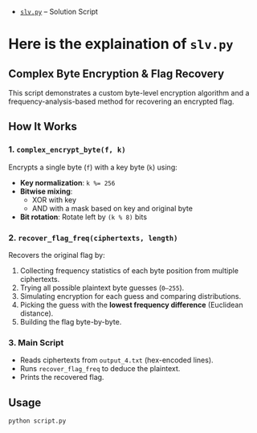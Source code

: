 - [`slv.py`](./slv.py) – Solution Script

# Here is the explaination of `slv.py`

## Complex Byte Encryption & Flag Recovery

This script demonstrates a custom byte-level encryption algorithm and a frequency-analysis-based method for recovering an encrypted flag.

## How It Works

### 1. `complex_encrypt_byte(f, k)`
Encrypts a single byte (`f`) with a key byte (`k`) using:
- **Key normalization**: `k %= 256`
- **Bitwise mixing**:
  - XOR with key
  - AND with a mask based on key and original byte
- **Bit rotation**: Rotate left by `(k % 8)` bits

### 2. `recover_flag_freq(ciphertexts, length)`
Recovers the original flag by:
1. Collecting frequency statistics of each byte position from multiple ciphertexts.
2. Trying all possible plaintext byte guesses (`0–255`).
3. Simulating encryption for each guess and comparing distributions.
4. Picking the guess with the **lowest frequency difference** (Euclidean distance).
5. Building the flag byte-by-byte.

### 3. Main Script
- Reads ciphertexts from `output_4.txt` (hex-encoded lines).
- Runs `recover_flag_freq` to deduce the plaintext.
- Prints the recovered flag.

## Usage
```bash
python script.py

